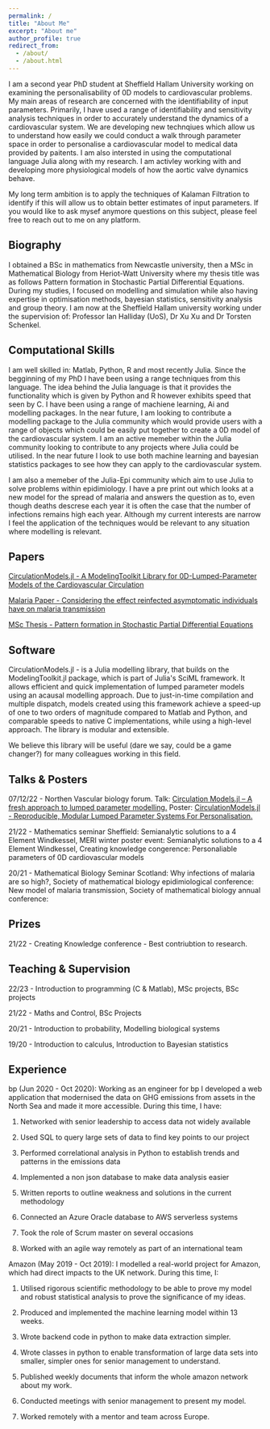 ```yaml
---
permalink: /
title: "About Me"
excerpt: "About me"
author_profile: true
redirect_from: 
  - /about/
  - /about.html
---
```


I am a second year PhD student at Sheffield Hallam University working on examining the personalisability of 0D models to cardiovascular problems. My main areas of research are concerned with the identifiability of input parameters. Primarily, I have used a range of identifiability and sensitivity analysis techniques in order to accurately understand the dynamics of a cardiovascular system. We are developing new technqiues which allow us to understand how easily we could conduct a walk through parameter space in order to personalise a cardiovascular model to medical data provided by paitents. I am also intersted in using the computational language Julia along with my research. I am activley working with and developing more physiological models of how the aortic valve dynamics behave.

My long term ambition is to apply the techniques of Kalaman Filtration to identify if this will allow us to obtain better estimates of input parameters. If you would like to ask mysef anymore questions on this subject, please feel free to reach out to me on any platform.

Biography
------
I obtained a BSc in mathematics from Newcastle university, then a MSc in Mathematical Biology from Heriot-Watt University where my thesis title was as follows Pattern formation in Stochastic Partial Differential Equations. During my studies, I focused on modelling and simulation while also having expertise in optimisation methods, bayesian statistics, sensitivity analysis and group theory. I am now at the Sheffield Hallam university working under the supervision of: Professor Ian Halliday (UoS), Dr Xu Xu and Dr Torsten Schenkel.  

Computational Skills
------
I am well skilled in: Matlab, Python, R and most recently Julia. Since the begginning of my PhD I have been using a range techniques from this language. The idea behind the Julia language is that it provides the functionality which is given by Python and R however exhibits speed that seen by C. I have been using a range of machiene learning, Ai and modelling packages. In the near future, I am looking to contribute a modelling package to the Julia community which would provide users with a range of objects which could be easily put together to create a 0D model of the cardiovascular system. I am an active memeber within the Julia community looking to contribute to any projects where Julia could be utilised. In the near future I look to use both machine learning and bayesian statistics packages to see how they can apply to the cardiovascular system. 

I am also a memeber of the Julia-Epi community which aim to use Julia to solve problems within epidimiology. I have a pre print out which looks at a new model for the spread of malaria and answers the question as to, even though deaths descrese each year it is often the case that the number of infections remains high each year. Although my current interests are narrow I feel the application of the techniques would be relevant to any situation where modelling is relevant. 

Papers 
------
[CirculationModels.jl - A ModelingToolkit Library for 0D-Lumped-Parameter Models of the Cardiovascular Circulation](https://h-sax.github.io/files/Joss_CM.pdf)

[Malaria Paper - Considering the effect reinfected asymptomatic individuals have on malaria transmission ](https://h-sax.github.io/files/Malaria.pdf)
 
[MSc Thesis - Pattern formation in Stochastic Partial Differential Equations](https://h-sax.github.io/files/MSc_Project.pdf)

Software
------
CirculationModels.jl - is a Julia modelling library, that builds on the ModelingToolkit.jl package, which is part of Julia's SciML framework. It allows efficient and quick implementation of lumped parameter models using an acausal modelling approach. Due to just-in-time compilation and multiple dispatch, models created using this framework achieve a speed-up of one to two orders of magnitude compared to Matlab and Python, and comparable speeds to native C implementations, while using a high-level approach. The library is modular and extensible.

We believe this library will be useful (dare we say, could be a game changer?) for many colleagues working in this field.
 
Talks & Posters
------
07/12/22 - Northen Vascular biology forum. Talk: [Circulation Models.jl – A fresh approach to lumped parameter modelling.](https://h-sax.github.io/files/NVBF.html) 
	   Poster: [CirculationModels.jl - Reproducible, Modular Lumped Parameter Systems For Personalisation.](https://h-sax.github.io/files/Northen_Vascular_Biology_Forum.pdf)

21/22 - Mathematics seminar Sheffield: Semianalytic solutions to a 4 Element Windkessel, MERI winter poster event: Semianalytic solutions to a 4 Element Windkessel, Creating knowledge congerence: Personaliable parameters of 0D cardiovascular models

20/21 - Mathematical Biology Seminar Scotland: Why infections of malaria are so high?, Society of mathematical biology epidimiological conference: New model of malaria transmission, Society of mathematical biology annual conference: 

Prizes 
------
21/22 - Creating Knowledge conference - Best contriubtion to research.

Teaching & Supervision
------
22/23 -  Introduction to programming (C & Matlab), MSc projects, BSc projects

21/22 - Maths and Control, BSc Projects

20/21 - Introduction to probability, Modelling biological systems

19/20 - Introduction to calculus, Introduction to Bayesian statistics

Experience
------
bp (Jun 2020 - Oct 2020): Working as an engineer for bp I developed a web application that modernised the data on GHG emissions from assets in the North Sea and made it more accessible. During this time, I have:

1) Networked with senior leadership to access data not widely available

2) Used SQL to query large sets of data to find key points to our project

3) Performed correlational analysis in Python to establish trends and patterns in the emissions data

4) Implemented a non json database to make data analysis easier

5) Written reports to outline weakness and solutions in the current methodology

6) Connected an Azure Oracle database to AWS serverless systems

7) Took the role of Scrum master on several occasions

8) Worked with an agile way remotely as part of an international team 

Amazon (May 2019 - Oct 2019): I modelled a real-world project for Amazon, which had direct impacts to the UK network. During this time, I:

1) Utilised rigorous scientific methodology to be able to prove my model and robust statistical analysis to prove the significance of my ideas.

2) Produced and implemented the machine learning model within 13 weeks.

3) Wrote backend code in python to make data extraction simpler.

4) Wrote classes in python to enable transformation of large data sets into smaller, simpler ones for senior management to understand.

5) Published weekly documents that inform the whole amazon network about my work.

6) Conducted meetings with senior management to present my model.

7) Worked remotely with a mentor and team across Europe.
